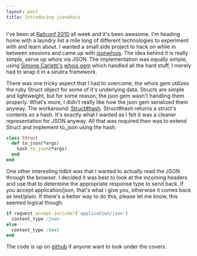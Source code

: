 ```yaml
---
layout: post
title: Introducing jsonwhois
---
```


I've been at [Railconf 2010](http://railsconf.com) all week and it's been awesome.  I'm heading home with a laundry list a mile long of different technologies to experiment with and learn about.  I wanted a small side project to hack on while in between sessions and came up with [jsonwhois](http://jsonwhois.herokuapp.com).  The idea behind it is really simple, serve up whois via JSON.  The implementation was equally simple, using [Simone Carletti's](http://www.simonecarletti.com) [whois gem](http://github.com/weppos/whois) which handled all the hard stuff, I merely had to wrap it in a sinatra framework.

There was one tricky aspect that I had to overcome, the whois gem utilizes the ruby Struct object for some of it's underlying data.  Structs are simple and lightweight, but for some reason, the json gem wasn't handling them properly.  What's more, I didn't really like how the json gem serialized them anyway.  The workaround: [Struct#hash](http://ruby-doc.org/core/classes/Struct.html#M000892).  Struct#hash returns a struct's contents as a hash.  It's exactly what I wanted as I felt it was a cleaner representation for JSON anyway.  All that was required then was to extend Struct and implement to_json using the hash:

```ruby
class Struct
  def to_json(*args)
    hash.to_json(*args)
  end
end
```

One other interesting tidbit was that I wanted to actually read the JSON through the browser.  I decided it was best to look at the incoming headers and use that to determine the appropriate response type to send back.  If you accept application/json, that's what i give you, otherwise it comes back as test/plain.  If there's a better way to do this, please let me know, this seemed logical though:

```ruby
if request.accept.include?('application/json')
  content_type :json
else
  content_type :text
end
```

The code is up on [github](http://github.com/stve/jsonwhois) if anyone want to look under the covers.
